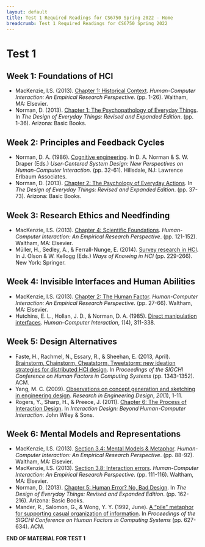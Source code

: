 ```yaml
---
layout: default
title: Test 1 Required Readings for CS6750 Spring 2022 - Home
breadcrumb: Test 1 Required Readings for CS6750 Spring 2022
---
```


# Test 1

## Week 1: Foundations of HCI

- MacKenzie, I.S. (2013). [Chapter 1: Historical
  Context](https://gatech.instructure.com/courses/234504/files/folder/Required%20Readings).
  _Human-Computer Interaction: An Empirical Research Perspective_.
  (pp. 1-26). Waltham, MA: Elsevier.
- Norman, D. (2013). [Chapter 1: The Psychopathology of Everyday
  Things](https://gatech.instructure.com/courses/234504/files/folder/Required%20Readings).
  In _The Design of Everyday Things: Revised and Expanded Edition_.
  (pp. 1-36). Arizona: Basic Books.

## Week 2: Principles and Feedback Cycles

- Norman, D. A. (1986). [Cognitive
  engineering](https://www.semanticscholar.org/paper/Cognitive-Engineering-Ananthasayanam/57f176992f92ae559d9c110211d7f04c5143cb44).
  In D. A. Norman & S. W. Draper (Eds.) _User-Centered System Design:
  New Perspectives on Human-Computer Interaction_. (pp. 32-61).
  Hillsdale, NJ: Lawrence Erlbaum Associates.
- Norman, D. (2013). [Chapter 2: The Psychology of Everyday
  Actions](https://gatech.instructure.com/courses/234504/files/folder/Required%20Readings).
  In _The Design of Everyday Things: Revised and Expanded Edition_.
  (pp. 37-73). Arizona: Basic Books.

## Week 3: Research Ethics and Needfinding

- MacKenzie, I.S. (2013). [Chapter 4: Scientific
  Foundations](https://gatech.instructure.com/courses/234504/files/folder/Required%20Readings).
  _Human-Computer Interaction: An Empirical Research Perspective_.
  (pp. 121-152). Waltham, MA: Elsevier.
- Müller, H., Sedley, A., & Ferrall-Nunge, E. (2014). [Survey research
  in
  HCI](https://pdfs.semanticscholar.org/9fa9/7b46cb3e537ed97a47c935733821d44c9dfd.pdf#page=235).
  In J. Olson & W. Kellogg (Eds.) _Ways of Knowing in HCI_ (pp.
  229-266). New York: Springer.

## Week 4: Invisible Interfaces and Human Abilities

- MacKenzie, I.S. (2013). [Chapter 2: The Human
  Factor](https://gatech.instructure.com/courses/234504/files/folder/Required%20Readings).
  _Human-Computer Interaction: An Empirical Research Perspective_.
  (pp. 27-66). Waltham, MA: Elsevier.
- Hutchins, E. L., Hollan, J. D., & Norman, D. A. (1985). [Direct
  manipulation
  interfaces](http://citeseerx.ist.psu.edu/viewdoc/download?doi=10.1.1.122.4927&rep=rep1&type=pdf).
  _Human–Computer Interaction_, _1_(4), 311-338.

## Week 5: Design Alternatives

- Faste, H., Rachmel, N., Essary, R., & Sheehan, E. (2013, April).
  [Brainstorm, Chainstorm, Cheatstorm, Tweetstorm: new ideation
  strategies for distributed HCI
  design](http://henrybacondesign.com/wp-content/uploads/2017/02/Brainstorm_Chainstorm_Cheatstorm_Tweetst.pdf).
  In _Proceedings of the SIGCHI Conference on Human Factors in
  Computing Systems_ (pp. 1343-1352). ACM.
- Yang, M. C. (2009). [Observations on concept generation and
  sketching in engineering
  design](https://pdfs.semanticscholar.org/dc8f/c7d181f4994dc7044ecb3e9e9454b765886f.pdf).
  _Research in Engineering Design_, _20_(1), 1-11.
- Rogers, Y., Sharp, H., & Preece, J. (2011). [Chapter 6: The Process
  of Interaction
  Design](http://www.wiley.com/legacy/wileychi/interactiondesign/pdf/ID_ch6.pdf).
  In _Interaction Design: Beyond Human-Computer Interaction_. John
  Wiley & Sons.

## Week 6: Mental Models and Representations

- MacKenzie, I.S. (2013). [Section 3.4: Mental Models &
  Metaphor](https://gatech.instructure.com/courses/234504/files/folder/Required%20Readings).
  _Human-Computer Interaction: An Empirical Research Perspective_.
  (pp. 88-92). Waltham, MA: Elsevier.
- MacKenzie, I.S. (2013). [Section 3.8: Interaction
  errors](https://gatech.instructure.com/courses/234504/files/folder/Required%20Readings).
  _Human-Computer Interaction: An Empirical Research Perspective_.
  (pp. 111-116). Waltham, MA: Elsevier.
- Norman, D. (2013). [Chapter 5: Human Error? No, Bad
  Design](https://gatech.instructure.com/courses/234504/files/folder/Required%20Readings).
  In _The Design of Everyday Things: Revised and Expanded Edition_.
  (pp. 162-216). Arizona: Basic Books.
- Mander, R., Salomon, G., & Wong, Y. Y. (1992, June). [A “pile”
  metaphor for supporting casual organization of
  information](http://www.cs.columbia.edu/~feiner/courses/csw4170/resources/p627-mander.pdf).
  In _Proceedings of the SIGCHI Conference on Human Factors in
  Computing Systems_ (pp. 627-634). ACM.

**END OF MATERIAL FOR TEST 1**
